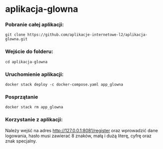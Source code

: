 # aplikacja-glowna


### Pobranie całej aplikacji:
``` git clone https://github.com/aplikacje-internetowe-l2/aplikacja-glowna.git ```

### Wejście do folderu:
``` cd aplikacja-glowna ```

### Uruchomienie aplikacji:
``` docker stack deploy -c docker-compose.yaml app_glowna ```


### Posprzątanie 
```docker stack rm app_glowna```


### Korzystanie z aplikacji:
Należy wejść na adres http://127.0.0.1:8081/register
oraz wprowadzić dane logowania, hasło musi zawierać 8 znaków, małą i dużą literę, cyfrę oraz znak specjalny.

